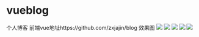 # vueblog
个人博客
前端vue地址https://github.com/zxjajin/blog
效果图
![](http://8.138.58.49:9999/b_a.png)
![](http://8.138.58.49:9999/b_b.png)
![](http://8.138.58.49:9999/b_c.png)
![](http://8.138.58.49:9999/b_d.png)
![](http://8.138.58.49:9999/b_e.png)
